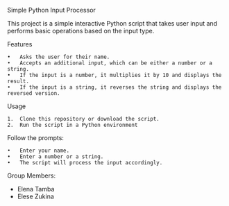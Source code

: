 Simple Python Input Processor

This project is a simple interactive Python script that takes user input and performs basic operations based on the input type.

Features

	•	Asks the user for their name.
	•	Accepts an additional input, which can be either a number or a string.
	•	If the input is a number, it multiplies it by 10 and displays the result.
	•	If the input is a string, it reverses the string and displays the reversed version.

Usage

	1.	Clone this repository or download the script.
	2.	Run the script in a Python environment
Follow the prompts:

 	•	Enter your name.
	•	Enter a number or a string.
	•	The script will process the input accordingly.

Group Members:
- Elena Tamba
- Elese Zukina
